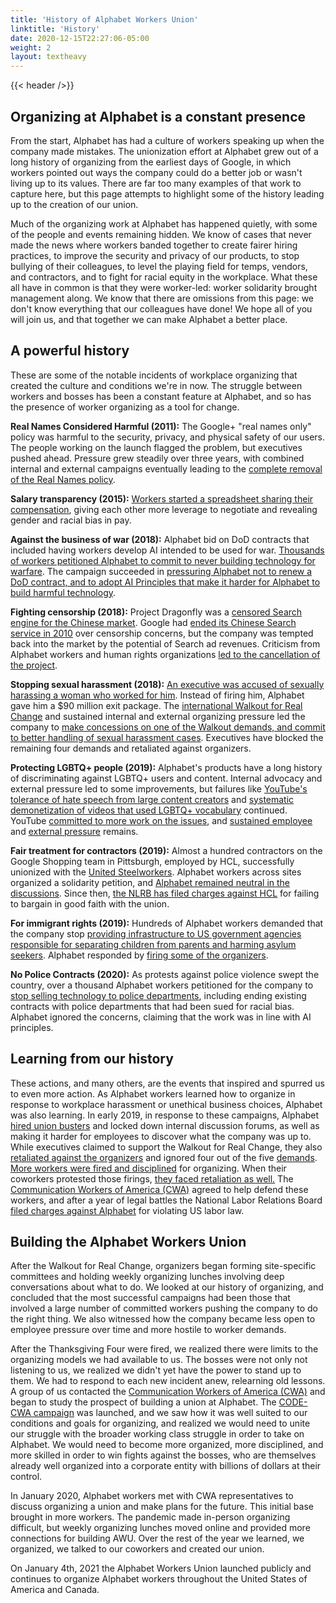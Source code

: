 ```yaml
---
title: 'History of Alphabet Workers Union'
linktitle: 'History'
date: 2020-12-15T22:27:06-05:00
weight: 2
layout: textheavy
---
```


{{< header />}}

## Organizing at Alphabet is a constant presence

From the start, Alphabet has had a culture of workers speaking up when the
company made mistakes. The unionization effort at Alphabet grew out of a long
history of organizing from the earliest days of Google, in which workers
pointed out ways the company could do a better job or wasn't living up to its
values. There are far too many examples of that work to capture here, but this
page attempts to highlight some of the history leading up to the creation of
our union.

Much of the organizing work at Alphabet has happened quietly, with some of the
people and events remaining hidden. We know of cases that never made the news
where workers banded together to create fairer hiring practices, to improve the
security and privacy of our products, to stop bullying of their colleagues, to
level the playing field for temps, vendors, and contractors, and to fight for
racial equity in the workplace. What these all have in common is that they were
worker-led: worker solidarity brought management along. We know that there are
omissions from this page: we don't know everything that our colleagues have
done! We hope all of you will join us, and that together we can make Alphabet a
better place.

## A powerful history

These are some of the notable incidents of workplace organizing that created
the culture and conditions we're in now. The struggle between workers and
bosses has been a constant feature at Alphabet, and so has the presence of
worker organizing as a tool for change.

**Real Names Considered Harmful (2011):** The Google+ "real names only" policy
was harmful to the security, privacy, and physical safety of our users. The
people working on the launch flagged the problem, but executives pushed
ahead. Pressure grew steadily over three years, with combined internal and
external campaigns eventually leading to the
[complete removal of the Real Names policy](https://slate.com/technology/2014/07/google-plus-finally-ditches-its-ineffective-dangerous-real-name-policy.html).

**Salary transparency (2015):**
[Workers started a spreadsheet sharing their compensation](https://qz.com/458615/theres-reportedly-a-big-secret-spreadsheet-where-google-employees-share-their-salaries/),
giving each other more leverage to negotiate and revealing gender and racial
bias in pay.

**Against the business of war (2018):** Alphabet bid on DoD contracts that
included having workers develop AI intended to be used for war.
[Thousands of workers petitioned Alphabet to commit to never building technology
for warfare](https://www.nytimes.com/2018/04/04/technology/google-letter-ceo-pentagon-project.html).
The campaign succeeded in
[pressuring Alphabet not to renew a DoD contract, and to adopt AI Principles
that make it harder for Alphabet to build harmful technology](https://www.cnbc.com/2018/06/07/google-ai-ethical-principles.html).

**Fighting censorship (2018):** Project Dragonfly was a
[censored Search engine for the Chinese market](https://www.nbcnews.com/tech/tech-news/more-100-google-employees-call-company-end-its-work-censored-n940671).
Google had [ended its Chinese Search service in 2010](https://www.theguardian.com/technology/2010/jan/12/google-china-ends-censorship)
over censorship concerns, but the company was tempted back into the market by
the potential of Search ad revenues. Criticism from Alphabet workers and human
rights organizations
[led to the cancellation of the project](https://www.forbes.com/sites/jeanbaptiste/2019/07/19/confirmed-google-terminated-project-dragonfly-its-censored-chinese-search-engine).

**Stopping sexual harassment (2018):**
[An executive was accused of sexually harassing a woman who worked for him](https://www.nytimes.com/2018/10/25/technology/google-sexual-harassment-andy-rubin.html).
Instead of firing him, Alphabet gave him a $90 million exit package. The
[international Walkout for Real Change](https://www.nytimes.com/2018/11/01/technology/google-walkout-sexual-harassment.html)
and sustained internal and external organizing pressure led the company to
[make concessions on one of the Walkout demands, and commit to better handling
of sexual harassment cases](https://apnews.com/article/7123c790b7e84a14b1e5a20844e750f2).
Executives have blocked the remaining four demands and retaliated against
organizers.

**Protecting LGBTQ+ people (2019):** Alphabet's products have a long history of
discriminating against LGBTQ+ users and content. Internal advocacy and external
pressure led to some improvements, but failures like
[YouTube's tolerance of hate speech from large content creators](https://www.npr.org/2019/06/08/730608664/is-youtube-doing-enough-to-stop-harassment-of-lgbtq-content-creators)
and
[systematic demonetization of videos that used LGBTQ+ vocabulary](https://www.vox.com/culture/2019/10/10/20893258/youtube-lgbtq-censorship-demonetization-nerd-city-algorithm-report)
continued. YouTube
[committed to more work on the issues](https://www.businessinsider.com/steven-crowder-youtube-speech-carlos-maza-explained-youtube-2019-6),
and
[sustained employee](https://medium.com/@BanGoogleFromPride/an-open-petition-to-the-san-francisco-pride-board-of-directors-f8164486c2e4)
and
[external pressure](https://www.sfgate.com/pride/article/San-Francisco-Pride-Google-YouTube-Alphabet-ban-14981446.php)
remains.

**Fair treatment for contractors (2019):** Almost a hundred contractors on the
Google Shopping team in Pittsburgh, employed by HCL, successfully unionized
with the
[United Steelworkers](https://www.usw.org/news/media-center/releases/2019/workers-at-google-contractor-hcl-vote-to-join-usw).
Alphabet workers across sites organized a solidarity petition, and
[Alphabet remained neutral in the discussions](https://www.salon.com/2019/09/25/in-historic-first-tech-contractors-for-google-vote-to-unionize/).
Since then,
[the NLRB has filed charges against HCL](https://www.prnewswire.com/news-releases/nlrb-to-prosecute-pittsburgh-tech-firm-hcl-over-unfair-labor-practices-301148771.html)
for failing to bargain in good faith with the union.

**For immigrant rights (2019):** Hundreds of Alphabet workers demanded that the
company stop
[providing infrastructure to US government agencies responsible for separating
children from parents and harming asylum seekers](https://www.theverge.com/2019/8/14/20805432/google-employees-petition-protest-customs-border-cloud-computing-contract).
Alphabet responded by
[firing some of the organizers](https://www.theguardian.com/technology/2019/nov/25/google-firing-protest-rebecca-rivers).

**No Police Contracts (2020):** As protests against police violence swept the
country, over a thousand Alphabet workers petitioned for the company to
[stop selling technology to police departments](https://www.cnbc.com/2020/06/22/google-employees-petition-company-to-cancel-police-contracts.html),
including ending existing contracts with police departments that had been sued
for racial bias. Alphabet ignored the concerns, claiming that the work was in
line with AI principles.

## Learning from our history

These actions, and many others, are the events that inspired and spurred us to
even more action. As Alphabet workers learned how to organize in response to
workplace harassment or unethical business choices, Alphabet was also
learning. In early 2019, in response to these campaigns, Alphabet
[hired union busters](https://www.nytimes.com/2019/11/20/technology/Google-union-consultant.html)
and locked down internal discussion forums, as well as making it harder for
employees to discover what the company was up to. While executives claimed to
support the Walkout for Real Change, they also
[retaliated against the organizers](https://www.wired.com/story/google-walkout-organizers-say-theyre-facing-retaliation/)
and ignored four out of the five [demands](https://www.thecut.com/2018/11/google-walkout-organizers-explain-demands.html).
[More workers were fired and disciplined](https://www.cnbc.com/2019/11/27/googles-thanksgiving-four-present-a-challenge-to-leadership.html)
for organizing. When their coworkers protested those firings,
[they faced retaliation as well.](https://www.theguardian.com/us-news/2019/dec/17/fifth-google-worker-activist-fired-in-a-month-says-company-is-targeting-the-vulnerable)
The [Communication Workers of America (CWA)](https://cwa-union.org/) agreed to
help defend these workers, and after a year of legal battles the National Labor
Relations Board
[filed charges against Alphabet](https://www.theverge.com/2020/12/2/22047383/google-spied-workers-before-firing-labor-complaint)
for violating US labor law.

## Building the Alphabet Workers Union

After the Walkout for Real Change, organizers began forming site-specific
committees and holding weekly organizing lunches involving deep conversations
about what to do. We looked at our history of organizing, and concluded that
the most successful campaigns had been those that involved a large number of
committed workers pushing the company to do the right thing. We also witnessed
how the company became less open to employee pressure over time and more
hostile to worker demands.

After the Thanksgiving Four were fired, we realized there were limits to the
organizing models we had available to us. The bosses were not only not
listening to us, we realized we didn't yet have the power to stand up to
them. We had to respond to each new incident anew, relearning old lessons. A
group of us contacted the [Communication Workers of America (CWA)](https://cwa-union.org/)
and began to study the prospect of building a union at Alphabet. The
[CODE-CWA campaign](https://cwa-union.org/news/releases/cwa-launches-new-initiative-in-support-of-organizing-tech-and-game-workers)
was launched, and we saw how it was well suited to our conditions and goals for
organizing, and realized we would need to unite our struggle with the broader
working class struggle in order to take on Alphabet. We would need to become
more organized, more disciplined, and more skilled in order to win fights
against the bosses, who are themselves already well organized into a corporate
entity with billions of dollars at their control.

In January 2020, Alphabet workers met with CWA representatives to discuss
organizing a union and make plans for the future. This initial base brought in
more workers. The pandemic made in-person organizing difficult, but weekly
organizing lunches moved online and provided more connections for building
AWU. Over the rest of the year we learned, we organized, we talked to our
coworkers and created our union.

On January 4th, 2021 the Alphabet Workers Union launched publicly and continues
to organize Alphabet workers throughout the United States of America and Canada.
